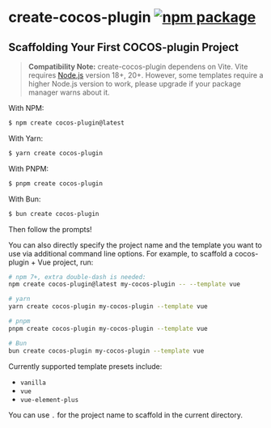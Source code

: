 # create-cocos-plugin <a href="https://npmjs.com/package/create-cocos-plugin"><img src="https://img.shields.io/npm/v/create-cocos-plugin" alt="npm package"></a>

## Scaffolding Your First COCOS-plugin Project

> **Compatibility Note:**
> create-cocos-plugin dependens on Vite. Vite requires [Node.js](https://nodejs.org/en/) version 18+, 20+. However, some templates require a higher Node.js version to work, please upgrade if your package manager warns about it.

With NPM:

```bash
$ npm create cocos-plugin@latest
```

With Yarn:

```bash
$ yarn create cocos-plugin
```

With PNPM:

```bash
$ pnpm create cocos-plugin
```

With Bun:

```bash
$ bun create cocos-plugin
```

Then follow the prompts!

You can also directly specify the project name and the template you want to use via additional command line options. For example, to scaffold a cocos-plugin + Vue project, run:

```bash
# npm 7+, extra double-dash is needed:
npm create cocos-plugin@latest my-cocos-plugin -- --template vue

# yarn
yarn create cocos-plugin my-cocos-plugin --template vue

# pnpm
pnpm create cocos-plugin my-cocos-plugin --template vue

# Bun
bun create cocos-plugin my-cocos-plugin --template vue
```

Currently supported template presets include:

-   `vanilla`
-   `vue`
-   `vue-element-plus`

You can use `.` for the project name to scaffold in the current directory.
